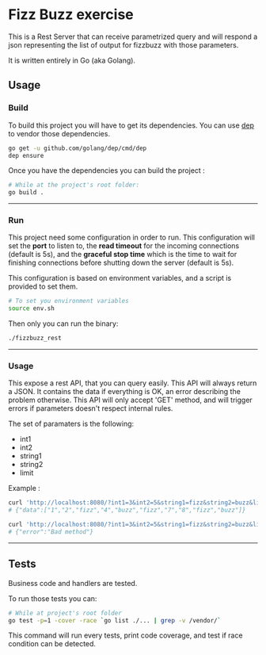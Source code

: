 # Fizz Buzz exercise

This is a Rest Server that can receive parametrized query and will respond a json representing the list of output for fizzbuzz with those parameters.

It is written entirely in Go (aka Golang).

## Usage
### Build

To build this project you will have to get its dependencies. 
You can use [dep](https://github.com/golang/dep) to vendor those dependencies.
```sh
go get -u github.com/golang/dep/cmd/dep
dep ensure
```

Once you have the dependencies you can build the project :
```sh
# While at the project's root folder:
go build .
```
____
### Run

This project need some configuration in order to run.
This configuration will set the **port** to listen to, the **read timeout** for the incoming connections (default is 5s), and the **graceful stop time** which is the time to wait for finishing connections before shutting down the server (default is 5s).

This configuration is based on environment variables, and a script is provided to set them. 
```sh
# To set you environment variables
source env.sh
```
Then only you can run the binary: 
```sh
./fizzbuzz_rest
```
____
### Usage

This expose a rest API, that you can query easily. This API will always return a JSON. It contains the data if everything is OK, an error describing the problem otherwise. This API will only accept 'GET' method, and will trigger errors if parameters doesn't respect internal rules.

The set of paramaters is the following: 
 - int1
 - int2
 - string1
 - string2
 - limit

Example : 
```sh
curl 'http://localhost:8080/?int1=3&int2=5&string1=fizz&string2=buzz&limit=10'
# {"data":["1","2","fizz","4","buzz","fizz","7","8","fizz","buzz"]}

curl 'http://localhost:8080/?int1=3&int2=5&string1=fizz&string2=buzz&limit=10' -X 'POST'
# {"error":"Bad method"}
```
____
## Tests

Business code and handlers are tested. 

To run those tests you can: 
```sh
# While at project's root folder
go test -p=1 -cover -race `go list ./... | grep -v /vendor/`
```
This command will run every tests, print code coverage, and test if race condition can be detected.